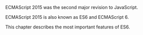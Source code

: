 ECMAScript 2015 was the second major revision to JavaScript.

ECMAScript 2015 is also known as ES6 and ECMAScript 6.

This chapter describes the most important features of ES6.
